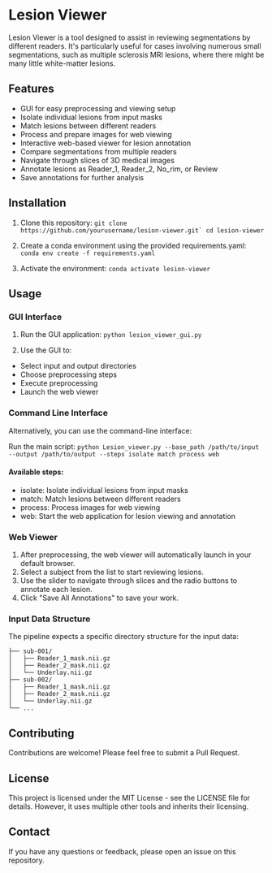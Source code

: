 # Lesion Viewer
Lesion Viewer is a tool designed to assist in reviewing segmentations by different readers. It's particularly useful for cases involving numerous small segmentations, such as multiple sclerosis MRI lesions, where there might be many little white-matter lesions.

## Features

- GUI for easy preprocessing and viewing setup
- Isolate individual lesions from input masks
- Match lesions between different readers
- Process and prepare images for web viewing
- Interactive web-based viewer for lesion annotation
- Compare segmentations from multiple readers
- Navigate through slices of 3D medical images
- Annotate lesions as Reader_1, Reader_2, No_rim, or Review
- Save annotations for further analysis

## Installation

1. Clone this repository:
```git clone https://github.com/yourusername/lesion-viewer.git`
cd lesion-viewer```

2. Create a conda environment using the provided requirements.yaml:
```conda env create -f requirements.yaml```

3. Activate the environment:
```conda activate lesion-viewer```


## Usage
### GUI Interface

1. Run the GUI application:
```python lesion_viewer_gui.py```

2. Use the GUI to:
-  Select input and output directories
-  Choose preprocessing steps
-  Execute preprocessing
-  Launch the web viewer



### Command Line Interface
Alternatively, you can use the command-line interface:

Run the main script:
```python Lesion_viewer.py --base_path /path/to/input --output /path/to/output --steps isolate match process web```

#### Available steps:
- isolate: Isolate individual lesions from input masks
- match: Match lesions between different readers
- process: Process images for web viewing
- web: Start the web application for lesion viewing and annotation

### Web Viewer

1. After preprocessing, the web viewer will automatically launch in your default browser.
2. Select a subject from the list to start reviewing lesions.
3. Use the slider to navigate through slices and the radio buttons to annotate each lesion.
4. Click "Save All Annotations" to save your work.

### Input Data Structure
The pipeline expects a specific directory structure for the input data:

```base_path/
├── sub-001/
│   ├── Reader_1_mask.nii.gz
│   ├── Reader_2_mask.nii.gz
│   └── Underlay.nii.gz
├── sub-002/
│   ├── Reader_1_mask.nii.gz
│   ├── Reader_2_mask.nii.gz
│   └── Underlay.nii.gz
└── ...
```

## Contributing
Contributions are welcome! Please feel free to submit a Pull Request.

## License
This project is licensed under the MIT License - see the LICENSE file for details. However, it uses multiple other tools and inherits their licensing.

## Contact
If you have any questions or feedback, please open an issue on this repository.